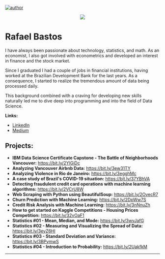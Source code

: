 [![author](https://img.shields.io/badge/author-rrbastos-orange)](https://www.linkedin.com/in/rrbastos/) 

<p align="center">
  <img src="img/github_cover.png" >
</p>

# Rafael Bastos
I have always been passionate about technology, statistics, and math. As an economist, I also got involved with econometrics and developed an interest in finance and the stock market.

Since I graduated I had a couple of jobs in financial institutions, having worked at the Brazilian Development Bank for the last years. As a consequence, I started to realize the tremendous amount of data being processed daily.

This background combined with a craving for developing new skills naturally led me to dive deep into programming and into the field of Data Science.


**Links:**
* [LinkedIn](https://www.linkedin.com/in/rrbastos/)
* [Medium](https://rafa-bastos.medium.com/)


## Projects:
* **IBM Data Science Certificate Capstone - The Battle of Neighborhoods Vancouver:** https://bit.ly/2YlGiDc
* **Analyzing Vancouver Airbnb Data:** https://bit.ly/3ew31TY
* **Analyzing Violence in Rio de Janeiro:** https://bit.ly/3egghMc
* **A case study of Brazil's COVID-19 situation:** https://bit.ly/37YBhVA
* **Detecting fraudulent credit card operations with machine learning algorithms:** https://bit.ly/2VCrU8W
* **Web Scraping with Python using BeautifulSoup:** https://bit.ly/2OvecR7
* **Churn Prediction with Machine Learning:** https://bit.ly/2DpWw7S
* **Credit Risk Analysis with Machine Learning:** https://bit.ly/3nNnuZh
* **How to get started on Kaggle Competitions - Housing Prices Competition:** https://bit.ly/32vOaF1
* **Statistics #01 - Mean, Median, and Mode:** https://bit.ly/3wvJafG
* **Statistics #02 - Measuring and Visualizing the Spread of Data:** https://bit.ly/3eyZ6HI
* **Statistics #03 - Standard Deviation and Variance:** https://bit.ly/3BPymwS
* **Statistics #04 - Introduction to Probability:** https://bit.ly/2UakfkM
---




